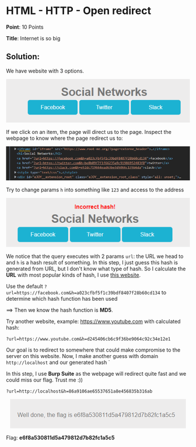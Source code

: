 # HTML - HTTP - Open redirect

**Point**: 10 Points

**Title**: Internet is so big

## Solution:

We have website with 3 options.

<p align="center"><img src="images/webpage.png" > </p>

If we click on an item, the page will direct us to the page. Inspect the webpage to know where the page redirect us to:

<p align="center"><img src="images/address.png"> </p>

Try to change params `h` into something like `123` and access to the address

<p align="center"><img src="images/error.png"> </p>

We notice that the query executes with 2 params `url`: the URL we head to and `h` is a hash result of something. In this step, I just guess this hash is generated from URL, but I don't know what type of hash. So I calculate the **URL** with most popular kinds of hash, I use [this website](https://www.browserling.com/tools/all-hashes).

Use the default `?url=https://facebook.com&h=a023cfbf5f1c39bdf8407f28b60cd134` to determine which hash function has been used

==> Then we know the hash function is **MD5**.

Try another website, example: https://www.youtube.com with calculated hash:

```
?url=https://www.youtube.com&h=d245406cb6c9f36be9064c92c34e12e1
```

Our goal is to redirect to somewhere that could make compromise to the server on this website. Now, I make another guess with domain `http://localhost` and our generated hash `

In this step, I use **Burp Suite** as the webpage will redirect quite fast and we could miss our flag. Trust me :))

```
?url=http://localhost&h=86a9106ae65537651a8e456835b316ab
```

<p align="center"><img src="images/flag.png"> </p>

Flag: **e6f8a530811d5a479812d7b82fc1a5c5**